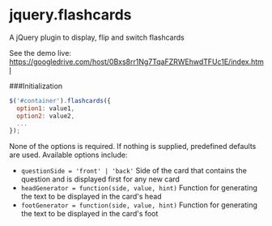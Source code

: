 jquery.flashcards
=================

A jQuery plugin to display, flip and switch flashcards

See the demo live: https://googledrive.com/host/0Bxs8rr1Ng7TqaFZRWEhwdTFUc1E/index.html

###Initialization

``` javascript
$('#container').flashcards({
  option1: value1,
  option2: value2,
  ...
});
```

None of the options is required. If nothing is supplied, predefined
defaults are used. Available options include:

* `questionSide = 'front' | 'back'`
  Side of the card that contains the  question and is displayed first
  for any new card
* `headGenerator = function(side, value, hint)`
  Function for generating the text to be displayed in the card's head
* `footGenerator = function(side, value, hint)`
  Function for generating the text to be displayed in the card's foot
